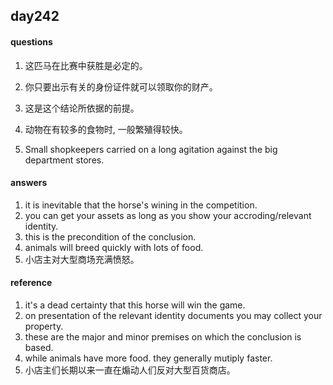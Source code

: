 ## day242

#### questions

1. 这匹马在比赛中获胜是必定的。

2. 你只要出示有关的身份证件就可以领取你的财产。

3. 这是这个结论所依据的前提。

4. 动物在有较多的食物时, 一般繁殖得较快。

5. Small shopkeepers carried on a long agitation against the big department stores.


#### answers

1. it is inevitable that the horse's wining in the competition.
2. you can get your assets as long as you show your accroding/relevant identity.
3. this is the precondition of the conclusion.
4. animals will breed quickly with lots of food.
5. 小店主对大型商场充满愤怒。


#### reference

1. it's a dead certainty that this horse will win the game.
2. on presentation of the relevant identity documents you may collect your property.
3. these are the major and minor premises on which the conclusion is based.
4. while animals have more food. they generally mutiply faster.
5. 小店主们长期以来一直在煽动人们反对大型百货商店。
